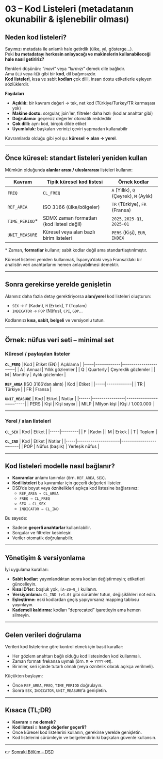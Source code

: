 # 03 – Kod Listeleri (metadatanın okunabilir & işlenebilir olması)

## Neden kod listeleri?

Sayımızı metadata ile anlamlı hale getirdik (ülke, yıl, gösterge…).  
Peki **bu metadatayı herkesin anlayacağı ve makinelerin kullanabileceği hale nasıl getiririz?**

Renkleri düşünün: *“mavi”* veya *“kırmızı”* demek dile bağlıdır.  
Ama `BLU` veya `RED` gibi bir **kod**, dil bağımsızdır.  
**Kod listeleri**, kısa ve sabit **kodları** çok dilli, insan dostu etiketlerle eşleyen sözlüklerdir.

**Faydaları**
- **Açıklık:** bir kavram değeri → tek, net kod (Türkiye/Turkey/TR karmaşası yok)  
- **Makine dostu:** sorgular, join’ler, filtreler daha hızlı (kodlar anahtar gibi)  
- **Doğrulama:** geçersiz değerler otomatik reddedilir  
- **Çok dilli:** aynı kod, birçok dilde etiket  
- **Uyumluluk:** başkaları verinizi çeviri yapmadan kullanabilir  

Kavramlarda olduğu gibi yol şu: **küresel → alan → yerel**.

---

## Önce küresel: standart listeleri yeniden kullan

Mümkün olduğunda **alanlar arası / uluslararası** listeleri kullanın:

| Kavram         | Tipik küresel kod listesi         | Örnek kodlar                          |
|----------------|----------------------------------|---------------------------------------|
| `FREQ`         | `CL_FREQ`                        | `A` (Yıllık), `Q` (Çeyrek), `M` (Aylık) |
| `REF_AREA`     | ISO 3166 (ülke/bölgeler)         | `TR` (Türkiye), `FR` (Fransa)         |
| `TIME_PERIOD`* | SDMX zaman formatları (kod listesi değil) | `2025`, `2025-Q1`, `2025-01`          |
| `UNIT_MEASURE` | Küresel veya alan bazlı birim listeleri | `PERS` (Kişi), `EUR`, `INDEX`        |

\* Zaman, **formatlar** kullanır; sabit kodlar değil ama standartlaştırılmıştır.

Küresel listeleri yeniden kullanmak, İspanya’daki veya Fransa’daki bir analistin veri anahtarlarını hemen anlayabilmesi demektir.

---

## Sonra gerekirse yerelde genişletin

Alanınız daha fazla detay gerektiriyorsa **alan/yerel** kod listeleri oluşturun:

- `SEX` → `F` (Kadın), `M` (Erkek), `T` (Toplam)  
- `INDICATOR` → `POP` (Nüfus), `CPI`, `GDP`…  

Kodlarınızı **kısa, sabit, belgeli** ve versiyonlu tutun.

---

## Örnek: nüfus veri seti – minimal set

### Küresel / paylaşılan listeler

**`CL_FREQ`**
| Kod | Etiket (EN) | Açıklama              |
|-----|-------------|-----------------------|
| A   | Annual      | Yıllık gözlemler      |
| Q   | Quarterly   | Çeyreklik gözlemler   |
| M   | Monthly     | Aylık gözlemler       |

**`REF_AREA`** (ISO 3166’dan alıntı)
| Kod | Etiket      |
|-----|-------------|
| TR  | Türkiye     |
| FR  | Fransa      |

**`UNIT_MEASURE`**
| Kod  | Etiket          | Notlar                  |
|------|-----------------|--------------------------|
| PERS | Kişi            | Kişi sayısı             |
| MILP | Milyon kişi     | Kişi / 1.000.000        |

---

### Yerel / alan listeleri

**`CL_SEX`**
| Kod | Etiket  |
|-----|---------|
| F   | Kadın   |
| M   | Erkek   |
| T   | Toplam  |

**`CL_IND`**
| Kod | Etiket               | Notlar                 |
|-----|----------------------|-------------------------|
| POP | Nüfus (başlık)       | Yerleşik nüfus          |

---

## Kod listeleri modelle nasıl bağlanır?

- **Kavramlar** anlamı tanımlar (örn. `REF_AREA`, `SEX`).  
- **Kod listeleri** bu kavramlar için geçerli değerleri listeler.  
- DSD’de boyut veya öznitelikleri açıkça kod listesine bağlarsınız:  
  - `REF_AREA → CL_AREA`  
  - `FREQ → CL_FREQ`  
  - `SEX → CL_SEX`  
  - `INDICATOR → CL_IND`  

Bu sayede:  
- Sadece **geçerli anahtarlar** kullanılabilir.  
- Sorgular ve filtreler kesinleşir.  
- Veriler otomatik doğrulanabilir.  

---

## Yönetişim & versiyonlama

İyi uygulama kuralları:  
- **Sabit kodlar:** yayımlandıktan sonra kodları değiştirmeyin; etiketleri güncelleyin.  
- **Kısa ID’ler:** boşluk yok, `[A–Z0–9_]` kullanın.  
- **Versiyonlama:** `CL_IND (v1.0)` gibi sürümler tutun, değişiklikleri not edin.  
- **Eşleştirme:** eski kodlardan geçiş yapıyorsanız mapping tablosu yayınlayın.  
- **Kademeli kaldırma:** kodları “deprecated” işaretleyin ama hemen silmeyin.  

---

## Gelen verileri doğrulama

Verileri kod listelerine göre kontrol etmek için basit kurallar:  
- Her gözlem anahtarı bağlı olduğu kod listesinden kod kullanmalı.  
- Zaman formatı frekansa uymalı (örn. `M` → `YYYY-MM`).  
- Birimler, seri içinde tutarlı olmalı (veya öznitelik olarak açıkça verilmeli).  

Küçükten başlayın:  
- Önce `REF_AREA`, `FREQ`, `TIME_PERIOD` doğrulayın.  
- Sonra `SEX`, `INDICATOR`, `UNIT_MEASURE`’a genişletin.  

---

## Kısaca (TL;DR)

- **Kavram = ne demek?**  
- **Kod listesi = hangi değerler geçerli?**  
- Önce küresel kod listelerini kullanın, gerekirse yerelde genişletin.  
- Kod listelerini sürümleyin ve belgelendirin ki başkaları güvenle kullansın.  

---

👉 [Sonraki Bölüm – DSD](https://github.com/kurtaranexpress/sdmx/blob/main/guides/tr/04%20-%20DSD.md)
